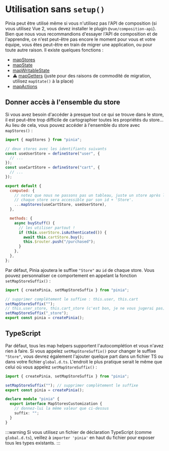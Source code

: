 # Utilisation sans `setup()`

Pinia peut être utilisé même si vous n'utilisez pas l'API de composition (si vous utilisez Vue 2, vous devez installer le plugin `@vue/composition-api`). Bien que nous vous recommandions d'essayer l'API de composition et de l'apprendre, ce n'est peut-être pas encore le moment pour vous et votre équipe, vous êtes peut-être en train de migrer une application, ou pour toute autre raison. Il existe quelques fonctions :

- [mapStores](#giving-access-to-the-whole-store)
- [mapState](../core-concepts/state.md#options-api)
- [mapWritableState](../core-concepts/state.md#modifiable-state)
- ⚠️ [mapGetters](../core-concepts/getters.md#options-api) (juste pour des raisons de commodité de migration, utilisez `mapState()` à la place)
- [mapActions](../core-concepts/actions.md#options-api)

## Donner accès à l'ensemble du store

Si vous avez besoin d'accéder à presque tout ce qui se trouve dans le store, il est peut-être trop difficile de cartographier toutes les propriétés du store... Au lieu de cela, vous pouvez accéder à l'ensemble du store avec `mapStores()` :

```js
import { mapStores } from "pinia";

// deux stores avec les identifiants suivants
const useUserStore = defineStore("user", {
  // ...
});
const useCartStore = defineStore("cart", {
  // ...
});

export default {
  computed: {
    // notez que nous ne passons pas un tableau, juste un store après l'autre.
    // chaque store sera accessible par son id + 'Store'.
    ...mapStores(useCartStore, useUserStore),
  },

  methods: {
    async buyStuff() {
      // les utiliser partout !
      if (this.userStore.isAuthenticated()) {
        await this.cartStore.buy();
        this.$router.push("/purchased");
      }
    },
  },
};
```

Par défaut, Pinia ajoutera le suffixe `"Store"` au `id` de chaque store. Vous pouvez personnaliser ce comportement en appelant la fonction `setMapStoreSuffix()` :

```js
import { createPinia, setMapStoreSuffix } from "pinia";

// supprimer complètement le suffixe : this.user, this.cart
setMapStoreSuffix("");
// this.user_store, this.cart_store (c'est bon, je ne vous jugerai pas)
setMapStoreSuffix("_store");
export const pinia = createPinia();
```

## TypeScript

Par défaut, tous les map helpers supportent l'autocomplétion et vous n'avez rien à faire. Si vous appelez `setMapStoreSuffix()` pour changer le suffixe `"Store"`, vous devrez également l'ajouter quelque part dans un fichier TS ou dans votre fichier `global.d.ts`. L'endroit le plus pratique serait le même que celui où vous appelez `setMapStoreSuffix()` :

```ts
import { createPinia, setMapStoreSuffix } from "pinia";

setMapStoreSuffix(""); // supprimer complètement le suffixe
export const pinia = createPinia();

declare module "pinia" {
  export interface MapStoresCustomization {
    // donnez-lui la même valeur que ci-dessus
    suffix: "";
  }
}
```

:::warning
Si vous utilisez un fichier de déclaration TypeScript (comme `global.d.ts`), veillez à `importer 'pinia'` en haut du fichier pour exposer tous les types existants.
:::

